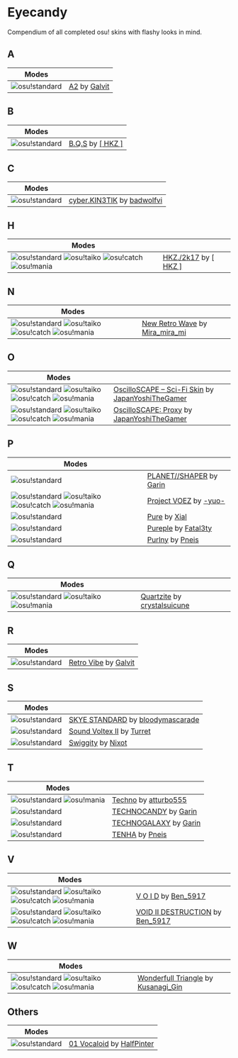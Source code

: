 [o!s]: /wiki/shared/mode/osu.png "osu!standard"
[o!t]: /wiki/shared/mode/taiko.png "osu!taiko"
[o!c]: /wiki/shared/mode/catch.png "osu!catch"
[o!m]: /wiki/shared/mode/mania.png "osu!mania"

# Eyecandy

Compendium of all completed osu! skins with flashy looks in mind.

## A

| Modes |  |
|---|---|
| ![][o!s] | [A2](/community/forums/topics/745776) by [Galvit](/users/7629682) |

## B

| Modes |  |
|---|---|
| ![][o!s] | [B.Q.S](/community/forums/topics/736256) by [[ HKZ ]](/users/1270542) |

## C

| Modes |  |
|---|---|
| ![][o!s] | [cyber.KIN3TIK](/community/forums/topics/602283) by [badwolfvi](/users/8997109) |

## H

| Modes |  |
|---|---|
| ![][o!s] ![][o!t] ![][o!c] ![][o!m] | [HKZ./2k17](/community/forums/topics/557546) by [[ HKZ ]](/users/1270542) |

## N

| Modes |  |
|---|---|
| ![][o!s] ![][o!t] ![][o!c] ![][o!m] | [New Retro Wave](/community/forums/topics/793342) by [Mira_mira_mi](/users/11370771) |

## O

| Modes |  |
|---|---|
| ![][o!s] ![][o!t] ![][o!c] ![][o!m] | [OscilloSCAPE – Sci-Fi Skin](/community/forums/topics/482070) by [JapanYoshiTheGamer](/users/616511) |
| ![][o!s] ![][o!t] ![][o!c] ![][o!m] | [OscilloSCAPE: Proxy](/community/forums/topics/531876) by [JapanYoshiTheGamer](/users/616511) |

## P

| Modes |  |
|---|---|
| ![][o!s] | [PLANET//SHAPER](/community/forums/topics/370401) by [Garin](/users/2130664) |
| ![][o!s] ![][o!t] ![][o!c] ![][o!m] | [Project VOEZ](/community/forums/topics/471776) by [-yuo-](/users/6932016) |
| ![][o!s] | [Pure](/community/forums/topics/254854) by [Xial](/users/1884564) |
| ![][o!s] | [Pureple](/community/forums/topics/644205) by [Fatal3ty](/users/5212789) |
| ![][o!s] | [Purlny](/community/forums/topics/723576) by [Pneis](/users/10289337) |

## Q

| Modes |  |
|---|---|
| ![][o!s] ![][o!t] ![][o!m] | [Quartzite](/community/forums/topics/470880) by [crystalsuicune](/users/9974) |

## R

| Modes |  |
|---|---|
| ![][o!s] | [Retro Vibe](/community/forums/topics/654183) by [Galvit](/users/7629682) |

## S

| Modes |  |
|---|---|
| ![][o!s] | [SKYE STANDARD](/community/forums/topics/748187) by [bloodymascarade](/users/4071674) |
| ![][o!s] | [Sound Voltex II](/community/forums/topics/389411) by [Turret](/users/6284140) |
| ![][o!s] | [Swiggity](/community/forums/topics/558988) by [Nixot](/users/5407395) |

## T

| Modes |  |
|---|---|
| ![][o!s] ![][o!m] | [Techno](/community/forums/topics/528723) by [atturbo555](/users/5730417) |
| ![][o!s] | [TECHNOCANDY](/community/forums/topics/321844) by [Garin](/users/2130664) |
| ![][o!s] | [TECHNOGALAXY](/community/forums/topics/356379) by [Garin](/users/2130664) |
| ![][o!s] | [TENHA](/community/forums/topics/711441) by [Pneis](/users/10289337) |

## V

| Modes |  |
|---|---|
| ![][o!s] ![][o!t] ![][o!c] ![][o!m] | [V O I D](/community/forums/topics/402100) by [Ben_5917](/users/6026593) |
| ![][o!s] ![][o!t] ![][o!c] ![][o!m] | [VOID II DESTRUCTION](/community/forums/topics/588628) by [Ben_5917](/users/6026593) |

## W

| Modes |  |
|---|---|
| ![][o!s] ![][o!t] ![][o!c] ![][o!m] | [Wonderfull Triangle](/community/forums/topics/181164) by [Kusanagi_Gin](/users/3658084) |

## Others

| Modes |  |
|---|---|
| ![][o!s] | [01 Vocaloid](/community/forums/topics/558470) by [HalfPinter](/users/8377034) |
